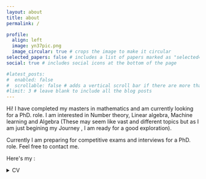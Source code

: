 ```yaml
---
layout: about
title: about
permalink: /

profile:
  align: left
  image: yn37pic.png
  image_circular: true # crops the image to make it circular
selected_papers: false # includes a list of papers marked as "selected={true}"
social: true # includes social icons at the bottom of the page

#latest_posts:
#  enabled: false
#  scrollable: false # adds a vertical scroll bar if there are more than 3 new posts #items
#limit: 3 # leave blank to include all the blog posts
---
```


Hi! I have completed my masters in mathematics and am currently looking for a PhD. role. I am interested in Number theory, Linear algebra, Machine learning and Algebra (These may seem like vast and different topics but as I am just begining my Journey , I am ready for a good exploration).

Currently I am preparing for competitive exams and interviews for a PhD. role. Feel free to contact me. 

Here's my : 

<details>
<summary>CV</summary>

<iframe
      scr="file=https://yn37git.github.io/assets/pdf/CV_YashasN.pdf"
      width="1000px"
      height="1000px"
      style="border: none"></iframe>
  
</details>
